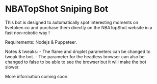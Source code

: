 # NBATopShot Sniping Bot
This bot is designed to automatically spot interesting moments on livetoken.co and purchase them directly on the NBATopShot website in a fast non-robotic way ! 

Requirements: Nodejs & Puppeteer.

Notes & tweaks: - The flame and droplet parameters can be changed to tweak the bot.
       - The parameter for the headless browser can also be changed to false to be able to see the browser but it will make the bot slower.

More information coming soon.
